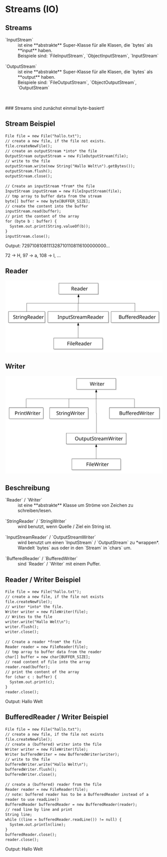 # Streams (IO)



## Streams

<dl>
<dt>`InputStream`</dt>
<dd>ist eine **abstrakte** Super-Klasse für alle Klasen, die `bytes` als **input** haben.<br>
Beispiele sind: `FileInputStream`, `ObjectInputStream`, `InputStream`</dd>
<br>
<dt>`OutputStream`</dt>
<dd>ist eine **abstrakte** Super-Klasse für alle Klasen, die `bytes` als **output** haben.<br>
Beispiele sind: `FileOutputStream`, `ObjectOutputStream`, `OutputStream`</dd>
</dl>
<br>
<br>
### Streams sind zunächst einmal byte-basiert!



## Stream Beispiel

<pre><code class="line-numbers java">File file = new File("hallo.txt");
// create a new file, if the file not exists.
file.createNewFile();
// create an outputStream *into* the file
OutputStream outputStream = new FileOutputStream(file);
// write to the file
outputStream.write(new String("Hallo Welt\n").getBytes());
outputStream.flush();
outputStream.close();

// Create an inputStream *from* the file
InputStream inputStream = new FileInputStream(file);
// tmp array to buffer data from the stream
byte[] buffer = new byte[BUFFER_SIZE];
// create the content into the buffer
inputStream.read(buffer);
// print the content of the array
for (byte b : buffer) {
  System.out.print(String.valueOf(b));
}
inputStream.close();</code></pre>

Output: 72971081081113287101108116100000000...

72 -> H, 97 -> a, 108 -> l, ...



## Reader

![Java Reader-Klassen](content/images/reader.svg)



## Writer

![Java Writer-Klassen](content/images/writer.svg)



## Beschreibung

<dl>
<dt>`Reader` / `Writer`</dt>
<dd>ist eine **abstrakte** Klasse um Ströme von Zeichen zu schreiben/lesen.</dd>
<br>
<dt>`StringReader` / `StringWriter`</dt>
<dd>wird benutzt, wenn Quelle / Ziel ein String ist.</dd>
<br>
<dt>`InputStreamReader` / `OutputStreamWriter`</dt>
<dd>wird benutzt um einen `InputStream` / `OutputStream` zu *wrappen*.</br>
Wandelt `bytes` aus oder in den `Stream` in `chars` um.</dd>
<br>
<dt>`BufferedReader` / `BufferedWriter`</dt>
<dd>sind `Reader` / `Writer` mit einem Puffer.</dd>
</dl>



## Reader / Writer Beispiel

<pre><code class="line-numbers java">File file = new File("hallo.txt");
// create a new file, if the file not exists
file.createNewFile();
// writer *into* the file.
Writer writer = new FileWriter(file);
// Writes to the file
writer.write("Hallo Welt\n");
writer.flush();
writer.close();

// Create a reader *from* the file
Reader reader = new FileReader(file);
// tmp array to buffer data from the reader
char[] buffer = new char[BUFFER_SIZE];
// read content of file into the array
reader.read(buffer);
// print the content of the array
for (char c : buffer) {
  System.out.print(c);
}
reader.close();</code></pre>

Output: Hallo Welt



## BufferedReader / Writer Beispiel

<pre><code class="line-numbers java" data-highlight-lines="6,15,18">File file = new File("hallo.txt");
// create a new file, if the file not exists
file.createNewFile();
// create a (buffered) writer into the file
Writer writer = new FileWriter(file);
Writer bufferedWriter = new BufferedWriter(writer);
// write to the file
bufferedWriter.write("Hallo Welt\n");
bufferedWriter.flush();
bufferedWriter.close();

// create a (buffered) reader from the file
Reader reader = new FileReader(file);
// note: buffered reader has to be a BufferedReader instead of a reader to use readLine()
BufferedReader bufferedReader = new BufferedReader(reader);
// read line by line and print
String line;
while ((line = bufferedReader.readLine()) != null) {
  System.out.println(line);
}
bufferedReader.close();
reader.close();</code></pre>

Output: Hallo Welt
